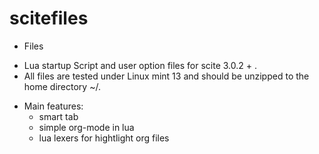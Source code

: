 # scitefiles
 - Files
  * Lua startup Script and user option files for scite 3.0.2 + .
  * All files are tested under Linux mint 13 and should be unzipped to the home directory ~/. 
 - Main features:
   * smart tab
   * simple org-mode in lua
   * lua lexers for hightlight org files
